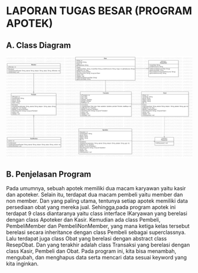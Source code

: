 # LAPORAN TUGAS BESAR (PROGRAM APOTEK)
## A. Class Diagram 
<img src = "Class Diagram.JPG">

## B. Penjelasan Program 
Pada umumnya, sebuah apotek memiliki dua macam karyawan yaitu kasir dan apoteker. Selain itu, terdapat dua macam pembeli yaitu member dan non member. Dan yang paling utama, tentunya setiap apotek memiliki data persediaan obat yang mereka jual. Sehingga,pada program apotek ini terdapat 9 class diantaranya yaitu class interface IKaryawan yang berelasi dengan class Apoteker dan Kasir. Kemudian ada class Pembeli, PembeliMember dan PembeliNonMember, yang mana ketiga kelas tersebut berelasi secara inheritance dengan class Pembeli sebagai superclassnya. Lalu terdapat juga class Obat yang berelasi dengan abstract class ResepObat. Dan yang terakhir adalah class Transaksi yang berelasi dengan class Kasir, Pembeli dan Obat. Pada program ini, kita bisa menambah, mengubah, dan menghapus data serta mencari data sesuai keyword yang kita inginkan.
